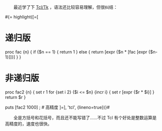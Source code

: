 　　最近学了下 [Tcl/Tk](http://www.tcl.tk/) ，语法还比较容易理解，但很纠结：

#{= highlight([=[
# 递归版
proc fac {n} {
	if {$n == 1} {
		return 1
	} else {
		return [expr {$n * [fac [expr {$n-1}]]}]
	}
}

# 非递归版
proc fac2 {n} {
	set r 1
	for {set i 2} {$i <= $n} {incr i} {
		set r [expr {$r * $i}]
	}
	return $r
}

puts [fac2 1000] ; # 高精度
]=], 'tcl', {lineno=true})}#

　　全是方括号和花括号，而且还不能写错了……不过 Tcl 有个好处是整数运算是高精度的，速度也很快。
